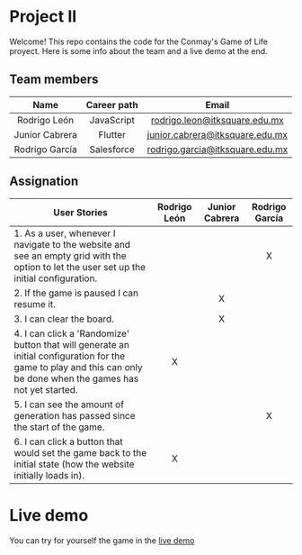 # Project II

Welcome! This repo contains the code for the Conmay's Game of Life proyect. Here is some info about the team and a live demo at the end.

## Team members

| Name | Career path | Email |
| :---:         |     :---:      |          :---: |
| Rodrigo León | JavaScript | rodrigo.leon@itksquare.edu.mx |
| Junior Cabrera | Flutter | junior.cabrera@itksquare.edu.mx |
| Rodrigo García | Salesforce | rodrigo.garcia@itksquare.edu.mx |

## Assignation 

| User Stories     | Rodrigo León | Junior Cabrera | Rodrigo García |
| ---------------- | :---: | :---: | :---: |
| 1. As a user, whenever I navigate to the website and see an empty grid with the option to let the user set up the initial configuration. |     |      |   X   |  
| 2. If the game is paused I can resume it. |     |   X   |      |
| 3. I can clear the board. |      |   X   |      |
| 4. I can click a 'Randomize' button that will generate an initial configuration for the game to play and this can only be done when the games has not yet started. |   X   |      |     |
| 5. I can see the amount of generation has passed since the start of the game. |    |     |   X   |
| 6. I can click a button that would set the game back to the initial state (how the website initially loads in). |   X   |      |     |

# Live demo

You can try for yourself the game in the [live demo](PUT/THE/URL/HERE)

